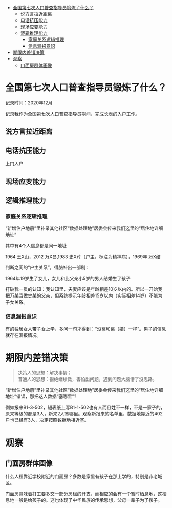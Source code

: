 <!-- TOC -->

- [全国第七次人口普查指导员锻炼了什么？](#全国第七次人口普查指导员锻炼了什么)
  - [说方言拉近距离](#说方言拉近距离)
  - [电话抗压能力](#电话抗压能力)
  - [现场应变能力](#现场应变能力)
  - [逻辑推理能力](#逻辑推理能力)
    - [家庭关系逻辑推理](#家庭关系逻辑推理)
    - [信息漏报意识](#信息漏报意识)
- [期限内差错决策](#期限内差错决策)
- [观察](#观察)
  - [门面房群体画像](#门面房群体画像)

<!-- /TOC -->


# 全国第七次人口普查指导员锻炼了什么？

记录时间：2020年12月

记录我作为全国第七次人口普查指导员期间，完成长表的入户工作。

## 说方言拉近距离

## 电话抗压能力

上门入户

## 现场应变能力

## 逻辑推理能力

### 家庭关系逻辑推理

“新增住户地册”里补录其他社区“数据处理地”居委会传来我们这里的“居住地详细地址”

其中有4个人信息都是同一地址

1964 王X山，2012 万X昌,1983 史X芹（户主，标注为精神病），1969年 万X结 

判断之间的“户主关系”，得脑补出一部剧：

1964年19岁生了女儿，女儿和比父亲小5岁的男人结婚生了孩子

打破我一贯的认知：我认知里，夫妻应该是年龄相差10岁以内的。所以一开始我把万某当做史某的父亲，但系统提示年龄相差15岁以内（实际相差14岁）不能为子女关系。

### 信息漏报意识

有的独居女人带子女上学，多问一句才得到：“没离和离（婚）一样”。男子的信息就存在漏报情况。

# 期限内差错决策

>决策人的思想：解决事情；  
普通人的思想：拒绝继续做，害怕出问题，遇到问题大脑懵了没思路。

“新增住户地册”里补录其他社区“数据处理地”居委会传来我们这里的“居住地详细地址”错误，那把这人数据“塞哪里”?

例如报来B1-3-502，短表纸上写B1-1-502也有人而且姓不一样，不是一家子的，原来等级的都是3人，新来2人塞哪里。观察新报来的名单里，数据地靠近的402户也已经有3人，决定按照数据地相近塞。

# 观察

## 门面房群体画像

什么人租靠近学校附近的门面房？多数是家里有孩子在那上学的，特别是非老城区。

门面房意味着打工要多交一部分房租的开支，而相应的会有一个暂时栖息地，这栖息地一般是给孩子的。这也体现了中华民族的传承思想，父母一辈子为了孩子。